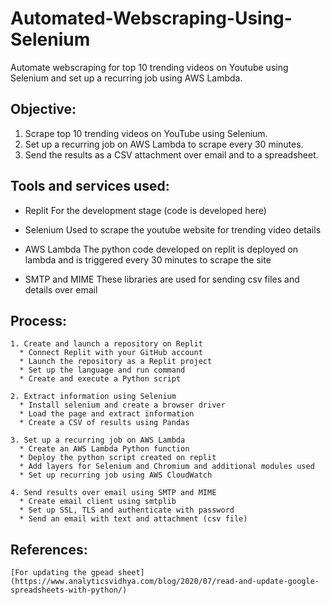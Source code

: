 # Automated-Webscraping-Using-Selenium
Automate webscraping for top 10 trending videos on Youtube using Selenium and set up a recurring job using AWS Lambda.

## Objective:
  1. Scrape top 10 trending videos on YouTube using Selenium.
  2. Set up a recurring job on AWS Lambda to scrape every 30 minutes.
  3. Send the results as a CSV attachment over email and to a spreadsheet.

## Tools and services used:
  * Replit
    For the development stage (code is developed here)
    
  * Selenium
    Used to scrape the youtube website for trending video details
    
  * AWS Lambda
    The python code developed on replit is deployed on lambda and is triggered every 30 minutes to scrape the site
    
  * SMTP and MIME
    These libraries are used for sending csv files and details over email

  ## Process:
 
    1. Create and launch a repository on Replit
      * Connect Replit with your GitHub account
      * Launch the repository as a Replit project
      * Set up the language and run command
      * Create and execute a Python script
        
    2. Extract information using Selenium
      * Install selenium and create a browser driver
      * Load the page and extract information
      * Create a CSV of results using Pandas
        
    3. Set up a recurring job on AWS Lambda
      * Create an AWS Lambda Python function
      * Deploy the python script created on replit
      * Add layers for Selenium and Chromium and additional modules used
      * Set up recurring job using AWS CloudWatch
        
    4. Send results over email using SMTP and MIME
      * Create email client using smtplib
      * Set up SSL, TLS and authenticate with password
      * Send an email with text and attachment (csv file)

  ## References:
    [For updating the gpead sheet]
    (https://www.analyticsvidhya.com/blog/2020/07/read-and-update-google-spreadsheets-with-python/)
